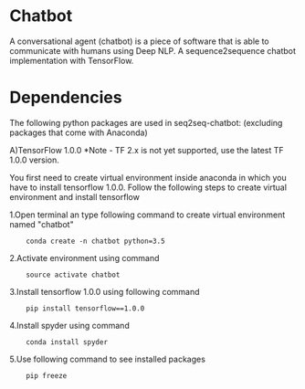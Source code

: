 # Chatbot
A conversational agent (chatbot) is a piece of software that is able to communicate with humans using Deep NLP.
A sequence2sequence chatbot implementation with TensorFlow.

# Dependencies
The following python packages are used in seq2seq-chatbot: (excluding packages that come with Anaconda)

  A)TensorFlow 1.0.0 *Note - TF 2.x is not yet supported, use the latest TF 1.0.0 version.
  
  You first need to create virtual environment inside anaconda in which you have to install tensorflow 1.0.0.
  Follow the following steps to create virtual environment and install tensorflow
  
  1.Open terminal an type following command to create virtual environment named "chatbot"
  
        conda create -n chatbot python=3.5
    
  2.Activate environment using command
  
        source activate chatbot

  3.Install tensorflow 1.0.0 using following command
  
        pip install tensorflow==1.0.0
    
  4.Install spyder using command
  
        conda install spyder

  5.Use following command to see installed packages
  
        pip freeze
